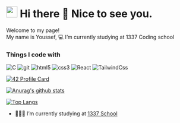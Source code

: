 <h1><img src="https://emojis.slackmojis.com/emojis/images/1531849430/4246/blob-sunglasses.gif?1531849430" width="30"/> Hi there 👋 Nice to see you.</h1>
<p>Welcome to my page! </br> My name is Youssef, 💻 I’m currently studying at  1337 Coding school

<h3>Things I code with</h3>
<p>
  <img alt="C" src="https://img.shields.io/badge/C-brightgreen?style=flat-square&logo=C&logoColor=white" />
  <img alt="git" src="https://img.shields.io/badge/-Git-F05032?style=flat-square&logo=git&logoColor=white" />
  <img alt="html5" src="https://img.shields.io/badge/-HTML5-E34F26?style=flat-square&logo=html5&logoColor=white" />
  <img alt="css3" src="https://img.shields.io/badge/css-yellow?style=flat-square&logo=css3&logoColor=white" />
  <img alt="React" src="https://img.shields.io/badge/-React%20Router-CA4245?logo=react-router" />
  <img alt="TailwindCss" src="https://img.shields.io/badge/TailwindcSS-red?style=flat-square&logo=TailwindCss&logoColor=white" />
</p>

[![42 Profile Card](https://1337-readme.vercel.app/api/profile?cursus=42&dark=true&login=yoouali)](https://github.com/yoouali)

[![Anurag's github stats](https://github-readme-stats.vercel.app/api?username=yoouali&theme=merko)](https://github.com/yoouali)

[![Top Langs](https://github-readme-stats.vercel.app/api/top-langs/?username=yoouali&layout=demo&theme=merko)](https://github.com/yoouali)

<!--
<a href="https://github.com/anuraghazra/github-readme-stats">
  <img align="center" src="https://github-readme-stats.vercel.app/api/pin/?username=anuraghazra&repo=github-readme-stats" />
</a>
<a href="https://github.com/anuraghazra/convoychat">
  <img align="center" src="https://github-readme-stats.vercel.app/api/pin/?username=anuraghazra&repo=convoychat" />
</a>
-->

- 👨🏽‍💻 I’m currently studying at  [1337 School](https://1337.ma)

<!--[![Twitter: imthepk](https://img.shields.io/twitter/follow/AyoubAgoumi?style=social)](https://twitter.com/AyoubAgoumi)
[![GitHub Ysrbolles](https://img.shields.io/github/followers/Ayagoumi?style=social)](https://github.com/Ayagoumi)
[![Linkedin: imthepk](https://img.shields.io/badge/-Ayagoumi-blue?style=flat-square&logo=Linkedin&logoColor=white&link=https://www.linkedin.com/in/agoumi-ayoub-07998418a/)](https://www.linkedin.com/in/agoumi-ayoub-07998418a/)-->


